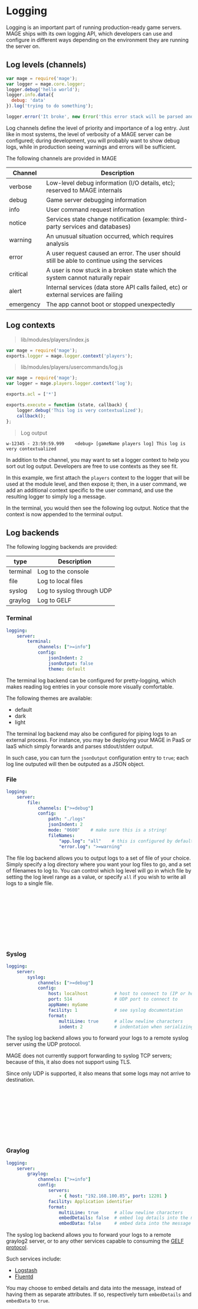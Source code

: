 # Logging

Logging is an important part of running production-ready game servers. MAGE
ships with its own logging API, which developers can use and configure
in different ways depending on the environment they are running the server
on.

## Log levels (channels)

```javascript
var mage = require('mage');
var logger = mage.core.logger;
logger.debug('hello world');
logger.info.data({
  debug: 'data'
}).log('trying to do something');

logger.error('It broke', new Error('this error stack will be parsed and formatted'));
```

Log channels define the level of priority and importance of
a log entry. Just like in most systems, the level of verbosity
of a MAGE server can be configured; during development, you
will probably want to show debug logs, while in production
seeing warnings and errors will be sufficient.

The following channels are provided in MAGE

| Channel   | Description                                                                                   |
|-----------|-----------------------------------------------------------------------------------------------|
| verbose   | Low-level debug information (I/O details, etc); reserved to MAGE internals                    |
| debug     | Game server debugging information                                                             |
| info      | User command request information                                                              |
| notice    | Services state change notification (example: third-party services and databases)              |
| warning   | An unusual situation occurred, which requires analysis                                        |
| error     | A user request caused an error. The user should still be able to continue using the services  |
| critical  | A user is now stuck in a broken state which the system cannot naturally repair                |
| alert     | Internal services (data store API calls failed, etc) or external services are failing         |
| emergency | The app cannot boot or stopped unexpectedly                                                   |

## Log contexts

> lib/modules/players/index.js

```javascript
var mage = require('mage');
exports.logger = mage.logger.context('players');
```

> lib/modules/players/usercommands/log.js

```javascript
var mage = require('mage');
var logger = mage.players.logger.context('log');

exports.acl = ['*']

exports.execute = function (state, callback) {
	logger.debug('This log is very contextualized');
	callback();
};
```

> Log output

```plaintext
w-12345 - 23:59:59.999    <debug> [gameName players log] This log is very contextualized
```

In addition to the channel, you may want to set a logger context to help you
sort out log output. Developers are free to use contexts as they see fit.

In this example, we first attach the `players` context to the logger that will
be used at the module level, and then expose it; then, in a user command,
we add an additional context specific to the user command, and use the resulting
logger to simply log a message.

In the terminal, you would then see the following log output. Notice that the
context is now appended to the terminal output.

## Log backends

The following logging backends are provided:

| type       | Description               |
| ---------- | ------------------------- |
| terminal   | Log to the console        |
| file       | Log to local files        |
| syslog     | Log to syslog through UDP |
| graylog    | Log to GELF               |

### Terminal

```yaml
logging:
    server:
        terminal:
            channels: [">=info"]
            config:
                jsonIndent: 2
                jsonOutput: false
                theme: default
```

The terminal log backend can be configured for pretty-logging, which makes reading
log entries in your console more visually comfortable.

The following themes are available:

   - default
   - dark
   - light

The terminal log backend may also be configured for piping logs to an external
process. For instance, you may be deploying your MAGE in PaaS or IaaS which
simply forwards and parses stdout/stderr output.

In such case, you can turn the `jsonOutput` configuration entry to `true`;
each log line outputed will then be outputed as a JSON object.


### File

```yaml
logging:
    server:
        file:
            channels: [">=debug"]
            config:
                path: "./logs"
                jsonIndent: 2
                mode: "0600"    # make sure this is a string!
                fileNames:
                    "app.log": "all"    # this is configured by default and you may override it
                    "error.log": ">=warning"
```

The file log backend allows you to output logs to a set of file of your choice. Simply
specify a log directory where you want your log files to go, and a set of filenames to log to.
You can control which log level will go in which file by setting the log level range
as a value, or specify `all` if you wish to write all logs to a single file.

<br><br><br><br><br><br><br><br>

### Syslog

```yaml
logging:
    server:
        syslog:
            channels: [">=debug"]
            config:
                host: localhost          # host to connect to (IP or hostname)
                port: 514                # UDP port to connect to
                appName: myGame
                facility: 1              # see syslog documentation
                format:
                    multiLine: true      # allow newline characters
                    indent: 2            # indentation when serializing data in multiLine mode
```

The syslog log backend allows you to forward your logs to a remote
syslog server using the UDP protocol.

MAGE does not currently support forwarding to syslog TCP servers; because
of this, it also does not support using TLS.

Since only UDP is supported, it also means that some logs may not arrive to
destination.

<br><br><br><br><br><br><br><br>

### Graylog

```yaml
logging:
    server:
        graylog:
            channels: [">=info"]
            config:
                servers:
                    - { host: "192.168.100.85", port: 12201 }
                facility: Application identifier
                format:
                    multiLine: true      # allow newline characters
                    embedDetails: false  # embed log details into the message
                    embedData: false     # embed data into the message
```

The syslog log backend allows you to forward your logs to a remote
graylog2 server, or to any other services capable to consuming
the [GELF protocol](http://docs.graylog.org/en/2.2/pages/gelf.html).

Such services include:

  - [Logstash](https://www.elastic.co/guide/en/logstash/5.4/plugins-inputs-gelf.html)
  - [Fluentd](https://github.com/MerlinDMC/fluent-plugin-input-gelf)

You may choose to embed details and data into the message, instead of having them
as separate attributes. If so, respectively turn `embedDetails` and `embedData` to `true`.